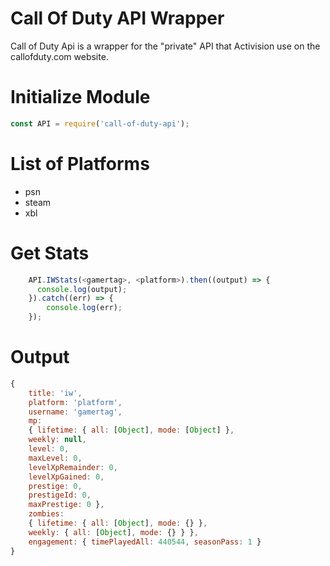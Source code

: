 # Call Of Duty API Wrapper

Call of Duty Api is a wrapper for the "private" API that Activision use on the callofduty.com website.

# Initialize Module
```javascript
const API = require('call-of-duty-api');
```

# List of Platforms
- psn
- steam
- xbl

# Get Stats
```javascript
    API.IWStats(<gamertag>, <platform>).then((output) => {
      console.log(output);  
    }).catch((err) => {
        console.log(err);
    });
```

# Output
```javascript 
{
    title: 'iw',
    platform: 'platform',
    username: 'gamertag',
    mp:
    { lifetime: { all: [Object], mode: [Object] },
    weekly: null,
    level: 0,
    maxLevel: 0,
    levelXpRemainder: 0,
    levelXpGained: 0,
    prestige: 0,
    prestigeId: 0,
    maxPrestige: 0 },
    zombies:
    { lifetime: { all: [Object], mode: {} },
    weekly: { all: [Object], mode: {} } },
    engagement: { timePlayedAll: 440544, seasonPass: 1 } 
}
```
